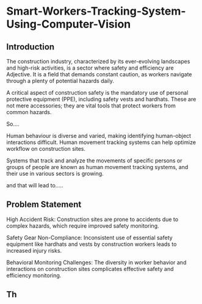 # Smart-Workers-Tracking-System-Using-Computer-Vision

## Introduction
The construction industry, characterized by its ever-evolving landscapes and high-risk activities, is a sector where safety and efficiency are Adjective. It is a field that demands constant caution, as workers navigate through a plenty of potential hazards daily. 

A critical aspect of construction safety is the mandatory use of personal protective equipment (PPE), including safety vests and hardhats. These are not mere accessories; they are vital tools that protect workers from common hazards. 

So....

Human behaviour is diverse and varied, making identifying human-object interactions difficult. Human movement tracking systems can help optimize workflow on construction sites. 

Systems that track and analyze the movements of specific persons or groups of people are known as human movement tracking systems, and their use in various sectors is growing.

and that will lead to.....

## Problem Statement

High Accident Risk: Construction sites are prone to accidents due to complex hazards, which require improved safety monitoring.

Safety Gear Non-Compliance: Inconsistent use of essential safety equipment like hardhats and vests by construction workers leads to increased injury risks.

Behavioral Monitoring Challenges: The diversity in worker behavior and interactions on construction sites complicates effective safety and efficiency monitoring.


## Th

